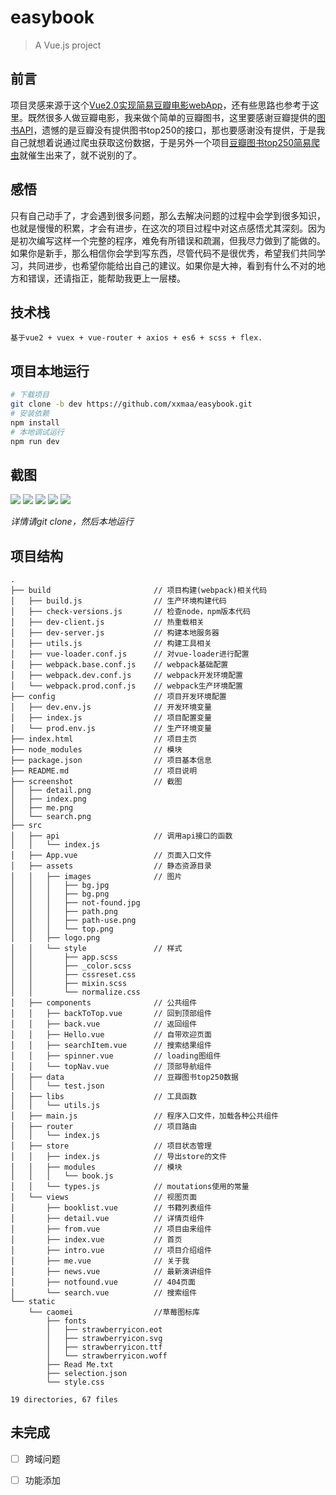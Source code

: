 # easybook

> A Vue.js project

## 前言

项目灵感来源于这个[Vue2.0实现简易豆瓣电影webApp](https://github.com/superman66/vue2.x-douban)，还有些思路也参考于这里。既然很多人做豆瓣电影，我来做个简单的豆瓣图书，这里要感谢豆瓣提供的[图书API](https://developers.douban.com/wiki/?title=book_v2)，遗憾的是豆瓣没有提供图书top250的接口，那也要感谢没有提供，于是我自己就想着说通过爬虫获取这份数据，于是另外一个项目[豆瓣图书top250简易爬虫](https://github.com/xxmaa/node-crawler)就催生出来了，就不说别的了。

## 感悟

只有自己动手了，才会遇到很多问题，那么去解决问题的过程中会学到很多知识，也就是慢慢的积累，才会有进步，在这次的项目过程中对这点感悟尤其深刻。因为是初次编写这样一个完整的程序，难免有所错误和疏漏，但我尽力做到了能做的。如果你是新手，那么相信你会学到写东西，尽管代码不是很优秀，希望我们共同学习，共同进步，也希望你能给出自己的建议。如果你是大神，看到有什么不对的地方和错误，还请指正，能帮助我更上一层楼。

## 技术栈
```
基于vue2 + vuex + vue-router + axios + es6 + scss + flex.
```
## 项目本地运行

``` bash
# 下载项目
git clone -b dev https://github.com/xxmaa/easybook.git
# 安装依赖
npm install
# 本地调试运行
npm run dev
```

## 截图
![](screenshot/mobile-index.jpg)
![](screenshot/mobile-search.jpg)
![](screenshot/mobile-me.png)
![](screenshot/mobile-detail.jpg)
![](screenshot/mobile-news.jpg)

_详情请git clone，然后本地运行_
## 项目结构
```
.
├── build                       // 项目构建(webpack)相关代码
│   ├── build.js                // 生产环境构建代码
│   ├── check-versions.js       // 检查node，npm版本代码
│   ├── dev-client.js           // 热重载相关
│   ├── dev-server.js           // 构建本地服务器
│   ├── utils.js                // 构建工具相关
│   ├── vue-loader.conf.js      // 对vue-loader进行配置
│   ├── webpack.base.conf.js    // webpack基础配置
│   ├── webpack.dev.conf.js     // webpack开发环境配置
│   └── webpack.prod.conf.js    // webpack生产环境配置   
├── config                      // 项目开发环境配置
│   ├── dev.env.js              // 开发环境变量
│   ├── index.js                // 项目配置变量
│   └── prod.env.js             // 生产环境变量
├── index.html                  // 项目主页
├── node_modules                // 模块
├── package.json                // 项目基本信息
├── README.md                   // 项目说明
├── screenshot                  // 截图
│   ├── detail.png
│   ├── index.png
│   ├── me.png
│   └── search.png
├── src
│   ├── api                     // 调用api接口的函数
│   │   └── index.js
│   ├── App.vue                 // 页面入口文件
│   ├── assets                  // 静态资源目录
│   │   ├── images              // 图片
│   │   │   ├── bg.jpg
│   │   │   ├── bg.png
│   │   │   ├── not-found.jpg
│   │   │   ├── path.png
│   │   │   ├── path-use.png
│   │   │   └── top.png
│   │   ├── logo.png
│   │   └── style               // 样式
│   │       ├── app.scss
│   │       ├── _color.scss
│   │       ├── cssreset.css
│   │       ├── mixin.scss
│   │       └── normalize.css
│   ├── components              // 公共组件
│   │   ├── backToTop.vue       // 回到顶部组件
│   │   ├── back.vue            // 返回组件
│   │   ├── Hello.vue           // 自带欢迎页面
│   │   ├── searchItem.vue      // 搜索结果组件
│   │   ├── spinner.vue         // loading图组件
│   │   └── topNav.vue          // 顶部导航组件
│   ├── data                    // 豆瓣图书top250数据
│   │   └── test.json
│   ├── libs                    // 工具函数
│   │   └── utils.js
│   ├── main.js                 // 程序入口文件，加载各种公共组件
│   ├── router                  // 项目路由
│   │   └── index.js
│   ├── store                   // 项目状态管理
│   │   ├── index.js            // 导出store的文件
│   │   ├── modules             // 模块
│   │   │   └── book.js
│   │   └── types.js            // moutations使用的常量
│   └── views                   // 视图页面
│       ├── booklist.vue        // 书籍列表组件
│       ├── detail.vue          // 详情页组件
│       ├── from.vue            // 项目由来组件
│       ├── index.vue           // 首页
│       ├── intro.vue           // 项目介绍组件
│       ├── me.vue              // 关于我
│       ├── news.vue            // 最新演讲组件
│       ├── notfound.vue        // 404页面
│       └── search.vue          // 搜索组件
└── static
    └── caomei                  //草莓图标库
        ├── fonts
        │   ├── strawberryicon.eot
        │   ├── strawberryicon.svg
        │   ├── strawberryicon.ttf
        │   └── strawberryicon.woff
        ├── Read Me.txt
        ├── selection.json
        └── style.css

19 directories, 67 files

```

## 未完成

- [ ] 跨域问题
- [ ] 功能添加

